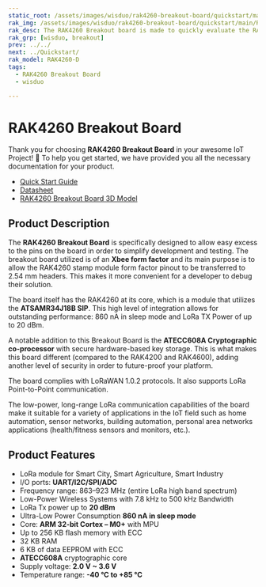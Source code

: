 ```yaml
---
static_root: /assets/images/wisduo/rak4260-breakout-board/quickstart/main
rak_img: /assets/images/wisduo/rak4260-breakout-board/quickstart/main/RAK4260_Breakout_home.png
rak_desc: The RAK4260 Breakout board is made to quickly evaluate the RAK4200 stamp module. The Xbee form factor board allows access to most GPIO's.
rak_grp: [wisduo, breakout]
prev: ../../
next: ../Quickstart/
rak_model: RAK4260-D
tags:
  - RAK4260 Breakout Board
  - wisduo

---
```


# RAK4260 Breakout Board
Thank you for choosing **RAK4260 Breakout Board** in your awesome IoT Project! 🎉 To help you get started, we have provided you all the necessary documentation for your product.

* [Quick Start Guide](../Quickstart/)
* [Datasheet](../Datasheet/)
* [RAK4260 Breakout Board 3D Model](https://downloads.rakwireless.com/3D_File/WisDuo/PWB-RAK4260%20Breakout%20Board.stp)


## Product Description

The **RAK4260 Breakout Board** is specifically designed to allow easy excess to the pins on the board in order to simplify development and testing. The breakout board utilized is of an **Xbee form factor** and its main purpose is to allow the RAK4260 stamp module form factor pinout to be transferred to 2.54&nbsp;mm headers. This makes it more convenient for a developer to debug their solution.

The board itself has the RAK4260 at its core, which is a module that utilizes the **ATSAMR34J18B SIP**. This high level of integration allows for outstanding performance: 860&nbsp;nA in sleep mode and LoRa TX Power of up to 20&nbsp;dBm.

A notable addition to this Breakout Board is the **ATECC608A Cryptographic co-processor** with secure hardware-based key storage. This is what makes this board different (compared to the RAK4200 and RAK4600), adding another level of security in order to future-proof your platform.

The board complies with LoRaWAN 1.0.2 protocols. It also supports LoRa Point-to-Point communication.

The low-power, long-range LoRa communication capabilities of the board make it suitable for a variety of applications in the IoT field such as home automation, sensor networks, building automation, personal area networks applications (health/fitness sensors and monitors, etc.).

## Product Features

- LoRa module for Smart City, Smart Agriculture, Smart Industry
- I/O ports: **UART/I2C/SPI/ADC**
- Frequency range: 863–923&nbsp;MHz (entire LoRa high band spectrum)
- Low-Power Wireless Systems with 7.8&nbsp;kHz to 500&nbsp;kHz Bandwidth
- LoRa Tx power up to **20&nbsp;dBm**
- Ultra-Low Power Consumption **860&nbsp;nA in sleep mode**
- Core: **ARM 32-bit Cortex – M0+** with MPU
- Up to 256&nbsp;KB flash memory with ECC
- 32&nbsp;KB RAM
- 6&nbsp;KB of data EEPROM with ECC
- **ATECC608A** cryptographic core
- Supply voltage: **2.0&nbsp;V ~ 3.6&nbsp;V**
- Temperature range: **-40&nbsp;°C to +85&nbsp;°C**

